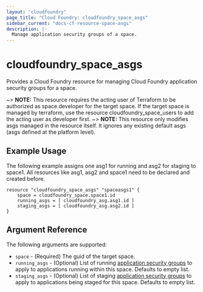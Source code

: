 ```yaml
---
layout: "cloudfoundry"
page_title: "Cloud Foundry: cloudfoundry_space_asgs"
sidebar_current: "docs-cf-resource-space-asgs"
description: |-
  Manage application security groups of a space.
---
```


# cloudfoundry\_space\_asgs

Provides a Cloud Foundry resource for managing Cloud Foundry application security groups for a space.

~> **NOTE:** This resource requires the acting user of Terraform to be authorized as space developer for the target space. If the target space is managed by terraform, use the resource cloudfoundry_space_users to add the acting user as developer first.
~> **NOTE:** This resource only modifies asgs managed in the resource itself. It ignores any existing default asgs (asgs defined at the platform level).

## Example Usage

The following example assigns one asg1 for running and asg2 for staging to space1. All resources like asg1, asg2 and space1 need to be declared and created before.

```hcl
resource "cloudfoundry_space_asgs" "spaceasgs1" {
    space = cloudfoundry_space.space1.id
    running_asgs = [ cloudfoundry_asg.asg1.id ]
    staging_asgs = [ cloudfoundry_asg.asg2.id ]
}
```

## Argument Reference

The following arguments are supported:

* `space` - (Required) The guid of the target space.
* `running_asgs` - (Optional) List of running [application security groups](/docs/providers/cloudfoundry/r/asg.html) to apply to applications running within this space. Defaults to empty list.
* `staging_asgs` - (Optional) List of staging [application security groups](/docs/providers/cloudfoundry/r/asg.html) to apply to applications being staged for this space. Defaults to empty list.
